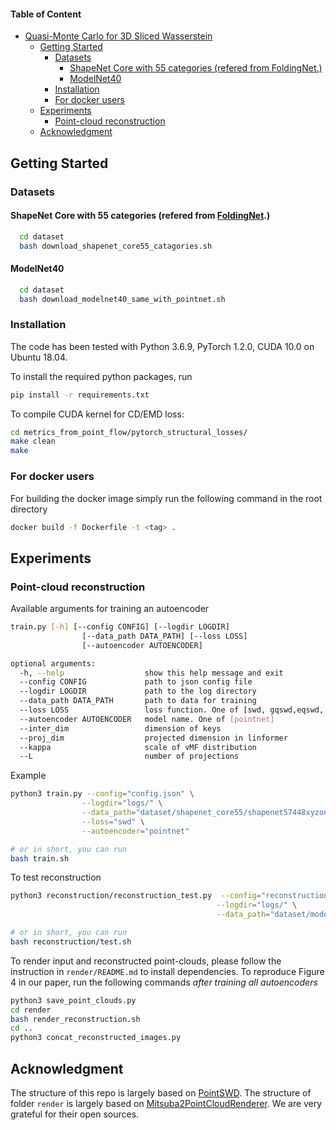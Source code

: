 #### Table of Content

- [Quasi-Monte Carlo for 3D Sliced Wasserstein]()
  - [Getting Started](#getting-started)
    - [Datasets](#datasets)
      - [ShapeNet Core with 55 categories (refered from FoldingNet.)](#shapenet-core-with-55-categories-refered-from-foldingnet)
      - [ModelNet40](#modelnet40)
    - [Installation](#installation)
    - [For docker users](#for-docker-users)
  - [Experiments](#experiments)
    - [Point-cloud reconstruction](#point-cloud-reconstruction)
  - [Acknowledgment](#acknowledgment)

  

## Getting Started
### Datasets
#### ShapeNet Core with 55 categories (refered from <a href="http://www.merl.com/research/license#FoldingNet" target="_blank">FoldingNet</a>.)
```bash
  cd dataset
  bash download_shapenet_core55_catagories.sh
```
#### ModelNet40
```bash
  cd dataset
  bash download_modelnet40_same_with_pointnet.sh
```
### Installation
The code has been tested with Python 3.6.9, PyTorch 1.2.0, CUDA 10.0 on Ubuntu 18.04.  

To install the required python packages, run
```bash
pip install -r requirements.txt
```

To compile CUDA kernel for CD/EMD loss:
```bash
cd metrics_from_point_flow/pytorch_structural_losses/
make clean
make
```

### For docker users
For building the docker image simply run the following command in the root directory
```bash
docker build -f Dockerfile -t <tag> .
```

## Experiments
### Point-cloud reconstruction
Available arguments for training an autoencoder
```bash
train.py [-h] [--config CONFIG] [--logdir LOGDIR]
                [--data_path DATA_PATH] [--loss LOSS]
                [--autoencoder AUTOENCODER]

optional arguments:
  -h, --help                  show this help message and exit
  --config CONFIG             path to json config file
  --logdir LOGDIR             path to the log directory
  --data_path DATA_PATH       path to data for training
  --loss LOSS                 loss function. One of [swd, gqswd,eqswd, sqswd, cqswd, dqswd, rgqswd, rrqswd, reqswd, rreqswd, rsqswd, rdqswd, rcqswd ]
  --autoencoder AUTOENCODER   model name. One of [pointnet]
  --inter_dim                 dimension of keys
  --proj_dim                  projected dimension in linformer
  --kappa                     scale of vMF distribution
  --L                         number of projections
```

Example
```bash
python3 train.py --config="config.json" \
                --logdir="logs/" \
                --data_path="dataset/shapenet_core55/shapenet57448xyzonly.npz" \
                --loss="swd" \
                --autoencoder="pointnet"

# or in short, you can run
bash train.sh
```

To test reconstruction
```bash
python3 reconstruction/reconstruction_test.py  --config="reconstruction/config.json" \
                                              --logdir="logs/" \
                                              --data_path="dataset/modelnet40_ply_hdf5_2048/"

# or in short, you can run
bash reconstruction/test.sh
```

To render input and reconstructed point-clouds, please follow the instruction in `render/README.md` to install dependencies. To reproduce Figure 4 in our paper, run the following commands *after training all autoencoders*
```bash
python3 save_point_clouds.py
cd render
bash render_reconstruction.sh
cd ..
python3 concat_reconstructed_images.py
```


## Acknowledgment
The structure of this repo is largely based on [PointSWD](https://github.com/VinAIResearch/PointSWD). The structure of folder `render` is largely based on [Mitsuba2PointCloudRenderer](https://github.com/tolgabirdal/Mitsuba2PointCloudRenderer). We are very grateful for their open sources.